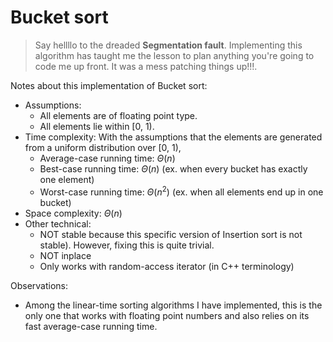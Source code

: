 # Bucket sort
> Say hellllo to the dreaded **Segmentation fault**. Implementing this algorithm has taught me the lesson to plan anything you're going to code me up front. It was a mess patching things up!!!.

Notes about this implementation of Bucket sort:
* Assumptions:
    * All elements are of floating point type.
    * All elements lie within [0, 1).
* Time complexity: With the assumptions that the elements are generated from a uniform distribution over [0, 1),
    * Average-case running time: $\Theta(n)$
    * Best-case running time: $\Theta(n)$ (ex. when every bucket has exactly one element)
    * Worst-case running time: $\Theta(n^2)$ (ex. when all elements end up in one bucket)
* Space complexity: $\Theta(n)$
* Other technical:
    * NOT stable because this specific version of Insertion sort is not stable). However, fixing this is quite trivial.
    * NOT inplace
    * Only works with random-access iterator (in C++ terminology)

Observations:
* Among the linear-time sorting algorithms I have implemented, this is the only one that works with floating point numbers and also relies on its fast average-case running time.